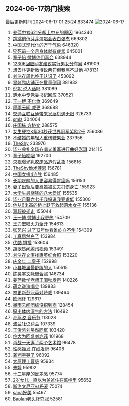 ## 2024-06-17热门搜索 
最后更新时间 2024-06-17 01:25:24.833474 
![2024-06-17](https://imgs-storage.s3.us-east-005.backblazeb2.com/20240617/2024-06-17.png?versionId=4_z8fbbed132d73df8689c40f13_f10282892edc78fee_d20240616_m172524_c005_v0501020_t0031_u01718558724679) 
1. [姜萍中考621分却上中专的原因](https://s.weibo.com/weibo?q=%23%E5%A7%9C%E8%90%8D%E4%B8%AD%E8%80%83621%E5%88%86%E5%8D%B4%E4%B8%8A%E4%B8%AD%E4%B8%93%E7%9A%84%E5%8E%9F%E5%9B%A0%23&t=31&band_rank=1&Refer=top) 1964340
1. [跳跳俏俏芽芽演唱会表白张杰](https://s.weibo.com/weibo?q=%23%E8%B7%B3%E8%B7%B3%E4%BF%8F%E4%BF%8F%E8%8A%BD%E8%8A%BD%E6%BC%94%E5%94%B1%E4%BC%9A%E8%A1%A8%E7%99%BD%E5%BC%A0%E6%9D%B0%23&t=31&band_rank=2&Refer=top) 669802
1. [中国式现代化的万千气象](https://s.weibo.com/weibo?q=%23%E4%B8%AD%E5%9B%BD%E5%BC%8F%E7%8E%B0%E4%BB%A3%E5%8C%96%E7%9A%84%E4%B8%87%E5%8D%83%E6%B0%94%E8%B1%A1%23&t=31&band_rank=3&Refer=top) 646320
1. [猝死前一个月身体就有症状](https://s.weibo.com/weibo?q=%23%E7%8C%9D%E6%AD%BB%E5%89%8D%E4%B8%80%E4%B8%AA%E6%9C%88%E8%BA%AB%E4%BD%93%E5%B0%B1%E6%9C%89%E7%97%87%E7%8A%B6%23&t=31&band_rank=4&Refer=top) 645001
1. [章子怡 微博你们真会](https://s.weibo.com/weibo?q=%E7%AB%A0%E5%AD%90%E6%80%A1%20%E5%BE%AE%E5%8D%9A%E4%BD%A0%E4%BB%AC%E7%9C%9F%E4%BC%9A&t=31&band_rank=5&Refer=top) 638944
1. [12306回应网友建议实行男女分车厢](https://s.weibo.com/weibo?q=%2312306%E5%9B%9E%E5%BA%94%E7%BD%91%E5%8F%8B%E5%BB%BA%E8%AE%AE%E5%AE%9E%E8%A1%8C%E7%94%B7%E5%A5%B3%E5%88%86%E8%BD%A6%E5%8E%A2%23&t=31&band_rank=6&Refer=top) 481909
1. [想去林更新微博说两句但我骂不过他](https://s.weibo.com/weibo?q=%23%E6%83%B3%E5%8E%BB%E6%9E%97%E6%9B%B4%E6%96%B0%E5%BE%AE%E5%8D%9A%E8%AF%B4%E4%B8%A4%E5%8F%A5%E4%BD%86%E6%88%91%E9%AA%82%E4%B8%8D%E8%BF%87%E4%BB%96%23&t=31&band_rank=7&Refer=top) 478131
1. [刘浩存周也终于认识了](https://s.weibo.com/weibo?q=%23%E5%88%98%E6%B5%A9%E5%AD%98%E5%91%A8%E4%B9%9F%E7%BB%88%E4%BA%8E%E8%AE%A4%E8%AF%86%E4%BA%86%23&t=31&band_rank=8&Refer=top) 453092
1. [冒烤鸭店铺正在批量倒闭](https://s.weibo.com/weibo?q=%23%E5%86%92%E7%83%A4%E9%B8%AD%E5%BA%97%E9%93%BA%E6%AD%A3%E5%9C%A8%E6%89%B9%E9%87%8F%E5%80%92%E9%97%AD%23&t=31&band_rank=9&Refer=top) 381932
1. [倪妮 说人话吗](https://s.weibo.com/weibo?q=%E5%80%AA%E5%A6%AE%20%E8%AF%B4%E4%BA%BA%E8%AF%9D%E5%90%97&t=31&band_rank=12&Refer=top) 381089
1. [涟水中专党委书记回应](https://s.weibo.com/weibo?q=%23%E6%B6%9F%E6%B0%B4%E4%B8%AD%E4%B8%93%E5%85%9A%E5%A7%94%E4%B9%A6%E8%AE%B0%E5%9B%9E%E5%BA%94%23&t=31&band_rank=10&Refer=top) 370521
1. [王一博 不化妆](https://s.weibo.com/weibo?q=%E7%8E%8B%E4%B8%80%E5%8D%9A%20%E4%B8%8D%E5%8C%96%E5%A6%86&t=31&band_rank=11&Refer=top) 369649
1. [墨雨云间 减更](https://s.weibo.com/weibo?q=%E5%A2%A8%E9%9B%A8%E4%BA%91%E9%97%B4%20%E5%87%8F%E6%9B%B4&t=31&band_rank=13&Refer=top) 368688
1. [交通互联互通带来发展机遇无限](https://s.weibo.com/weibo?q=%23%E4%BA%A4%E9%80%9A%E4%BA%92%E8%81%94%E4%BA%92%E9%80%9A%E5%B8%A6%E6%9D%A5%E5%8F%91%E5%B1%95%E6%9C%BA%E9%81%87%E6%97%A0%E9%99%90%23&t=31&band_rank=3&Refer=top) 326733
1. [smlz](https://s.weibo.com/weibo?q=smlz&t=31&band_rank=14&Refer=top) 304004
1. [庄国栋 方协文](https://s.weibo.com/weibo?q=%E5%BA%84%E5%9B%BD%E6%A0%8B%20%E6%96%B9%E5%8D%8F%E6%96%87&t=31&band_rank=15&Refer=top) 288575
1. [女生硬控K艇30秒获世界冠军奖励2千](https://s.weibo.com/weibo?q=%23%E5%A5%B3%E7%94%9F%E7%A1%AC%E6%8E%A7K%E8%89%8730%E7%A7%92%E8%8E%B7%E4%B8%96%E7%95%8C%E5%86%A0%E5%86%9B%E5%A5%96%E5%8A%B12%E5%8D%83%23&t=31&band_rank=14&Refer=top) 256086
1. [不结婚的年轻人重伤糖果业](https://s.weibo.com/weibo?q=%23%E4%B8%8D%E7%BB%93%E5%A9%9A%E7%9A%84%E5%B9%B4%E8%BD%BB%E4%BA%BA%E9%87%8D%E4%BC%A4%E7%B3%96%E6%9E%9C%E4%B8%9A%23&t=31&band_rank=16&Refer=top) 237956
1. [TheShy](https://s.weibo.com/weibo?q=TheShy&t=31&band_rank=17&Refer=top) 233976
1. [毕业典礼全场齐唱义勇军进行曲好澎湃](https://s.weibo.com/weibo?q=%23%E6%AF%95%E4%B8%9A%E5%85%B8%E7%A4%BC%E5%85%A8%E5%9C%BA%E9%BD%90%E5%94%B1%E4%B9%89%E5%8B%87%E5%86%9B%E8%BF%9B%E8%A1%8C%E6%9B%B2%E5%A5%BD%E6%BE%8E%E6%B9%83%23&t=31&band_rank=10&Refer=top) 214115
1. [章子怡哽咽](https://s.weibo.com/weibo?q=%E7%AB%A0%E5%AD%90%E6%80%A1%E5%93%BD%E5%92%BD&t=31&band_rank=27&Refer=top) 192700
1. [央视曝光乳胶床品造假乱象](https://s.weibo.com/weibo?q=%23%E5%A4%AE%E8%A7%86%E6%9B%9D%E5%85%89%E4%B9%B3%E8%83%B6%E5%BA%8A%E5%93%81%E9%80%A0%E5%81%87%E4%B9%B1%E8%B1%A1%23&t=31&band_rank=18&Refer=top) 156816
1. [TheShy诡术薇恩](https://s.weibo.com/weibo?q=%23TheShy%E8%AF%A1%E6%9C%AF%E8%96%87%E6%81%A9%23&t=31&band_rank=19&Refer=top) 156781
1. [中国女排4连胜](https://s.weibo.com/weibo?q=%23%E4%B8%AD%E5%9B%BD%E5%A5%B3%E6%8E%924%E8%BF%9E%E8%83%9C%23&t=31&band_rank=20&Refer=top) 156485
1. [长期吃辣的人更容易得胃癌吗](https://s.weibo.com/weibo?q=%23%E9%95%BF%E6%9C%9F%E5%90%83%E8%BE%A3%E7%9A%84%E4%BA%BA%E6%9B%B4%E5%AE%B9%E6%98%93%E5%BE%97%E8%83%83%E7%99%8C%E5%90%97%23&t=31&band_rank=21&Refer=top) 156153
1. [妻子出轨后要离婚被丈夫打伤身亡](https://s.weibo.com/weibo?q=%23%E5%A6%BB%E5%AD%90%E5%87%BA%E8%BD%A8%E5%90%8E%E8%A6%81%E7%A6%BB%E5%A9%9A%E8%A2%AB%E4%B8%88%E5%A4%AB%E6%89%93%E4%BC%A4%E8%BA%AB%E4%BA%A1%23&t=31&band_rank=22&Refer=top) 155923
1. [大学生最烧钱的八大爱好](https://s.weibo.com/weibo?q=%23%E5%A4%A7%E5%AD%A6%E7%94%9F%E6%9C%80%E7%83%A7%E9%92%B1%E7%9A%84%E5%85%AB%E5%A4%A7%E7%88%B1%E5%A5%BD%23&t=31&band_rank=23&Refer=top) 155535
1. [毕业月薪六七千我妈说我要求低](https://s.weibo.com/weibo?q=%23%E6%AF%95%E4%B8%9A%E6%9C%88%E8%96%AA%E5%85%AD%E4%B8%83%E5%8D%83%E6%88%91%E5%A6%88%E8%AF%B4%E6%88%91%E8%A6%81%E6%B1%82%E4%BD%8E%23&t=31&band_rank=24&Refer=top) 155300
1. [他从6米高的桥上跃下救起落水女子](https://s.weibo.com/weibo?q=%23%E4%BB%96%E4%BB%8E6%E7%B1%B3%E9%AB%98%E7%9A%84%E6%A1%A5%E4%B8%8A%E8%B7%83%E4%B8%8B%E6%95%91%E8%B5%B7%E8%90%BD%E6%B0%B4%E5%A5%B3%E5%AD%90%23&t=31&band_rank=10&Refer=top) 155136
1. [邓超被架走](https://s.weibo.com/weibo?q=%23%E9%82%93%E8%B6%85%E8%A2%AB%E6%9E%B6%E8%B5%B0%23&t=31&band_rank=25&Refer=top) 155044
1. [王一博 微博比我更热](https://s.weibo.com/weibo?q=%E7%8E%8B%E4%B8%80%E5%8D%9A%20%E5%BE%AE%E5%8D%9A%E6%AF%94%E6%88%91%E6%9B%B4%E7%83%AD&t=31&band_rank=26&Refer=top) 154709
1. [王力宏唱火力全开](https://s.weibo.com/weibo?q=%E7%8E%8B%E5%8A%9B%E5%AE%8F%E5%94%B1%E7%81%AB%E5%8A%9B%E5%85%A8%E5%BC%80&t=31&band_rank=27&Refer=top) 154613
1. [张艺兴 过了12年你看谁屹立不倒](https://s.weibo.com/weibo?q=%E5%BC%A0%E8%89%BA%E5%85%B4%20%E8%BF%87%E4%BA%8612%E5%B9%B4%E4%BD%A0%E7%9C%8B%E8%B0%81%E5%B1%B9%E7%AB%8B%E4%B8%8D%E5%80%92&t=31&band_rank=28&Refer=top) 154309
1. [丁真居然白了](https://s.weibo.com/weibo?q=%23%E4%B8%81%E7%9C%9F%E5%B1%85%E7%84%B6%E7%99%BD%E4%BA%86%23&t=31&band_rank=29&Refer=top) 153984
1. [优酷 排播](https://s.weibo.com/weibo?q=%E4%BC%98%E9%85%B7%20%E6%8E%92%E6%92%AD&t=31&band_rank=30&Refer=top) 153604
1. [胡歌质问腾讯视频](https://s.weibo.com/weibo?q=%23%E8%83%A1%E6%AD%8C%E8%B4%A8%E9%97%AE%E8%85%BE%E8%AE%AF%E8%A7%86%E9%A2%91%23&t=31&band_rank=31&Refer=top) 153491
1. [刘浩存文淇找惠英红合照](https://s.weibo.com/weibo?q=%23%E5%88%98%E6%B5%A9%E5%AD%98%E6%96%87%E6%B7%87%E6%89%BE%E6%83%A0%E8%8B%B1%E7%BA%A2%E5%90%88%E7%85%A7%23&t=31&band_rank=32&Refer=top) 153220
1. [庆余年 二皇子](https://s.weibo.com/weibo?q=%E5%BA%86%E4%BD%99%E5%B9%B4%20%E4%BA%8C%E7%9A%87%E5%AD%90&t=31&band_rank=33&Refer=top) 152998
1. [小县城里最舒服的人](https://s.weibo.com/weibo?q=%23%E5%B0%8F%E5%8E%BF%E5%9F%8E%E9%87%8C%E6%9C%80%E8%88%92%E6%9C%8D%E7%9A%84%E4%BA%BA%23&t=31&band_rank=50&Refer=top) 150515
1. [陈昊宇文咏珊合照](https://s.weibo.com/weibo?q=%E9%99%88%E6%98%8A%E5%AE%87%E6%96%87%E5%92%8F%E7%8F%8A%E5%90%88%E7%85%A7&t=31&band_rank=34&Refer=top) 146734
1. [姜萍数学老师王闰秋发声](https://s.weibo.com/weibo?q=%23%E5%A7%9C%E8%90%8D%E6%95%B0%E5%AD%A6%E8%80%81%E5%B8%88%E7%8E%8B%E9%97%B0%E7%A7%8B%E5%8F%91%E5%A3%B0%23&t=31&band_rank=35&Refer=top) 140226
1. [薛之谦演唱会](https://s.weibo.com/weibo?q=%E8%96%9B%E4%B9%8B%E8%B0%A6%E6%BC%94%E5%94%B1%E4%BC%9A&t=31&band_rank=36&Refer=top) 139883
1. [林更新彭冠英对峙戏](https://s.weibo.com/weibo?q=%23%E6%9E%97%E6%9B%B4%E6%96%B0%E5%BD%AD%E5%86%A0%E8%8B%B1%E5%AF%B9%E5%B3%99%E6%88%8F%23&t=31&band_rank=37&Refer=top) 139464
1. [欧洲杯](https://s.weibo.com/weibo?q=%E6%AC%A7%E6%B4%B2%E6%9D%AF&t=31&band_rank=40&Refer=top) 129617
1. [墨雨云间团综没招到商](https://s.weibo.com/weibo?q=%23%E5%A2%A8%E9%9B%A8%E4%BA%91%E9%97%B4%E5%9B%A2%E7%BB%BC%E6%B2%A1%E6%8B%9B%E5%88%B0%E5%95%86%23&t=31&band_rank=35&Refer=top) 128454
1. [逼出体内湿气的方法](https://s.weibo.com/weibo?q=%E9%80%BC%E5%87%BA%E4%BD%93%E5%86%85%E6%B9%BF%E6%B0%94%E7%9A%84%E6%96%B9%E6%B3%95&t=31&band_rank=38&Refer=top) 116492
1. [孙燕姿 音乐节](https://s.weibo.com/weibo?q=%E5%AD%99%E7%87%95%E5%A7%BF%20%E9%9F%B3%E4%B9%90%E8%8A%82&t=31&band_rank=41&Refer=top) 113028
1. [波兰1比2荷兰](https://s.weibo.com/weibo?q=%23%E6%B3%A2%E5%85%B01%E6%AF%942%E8%8D%B7%E5%85%B0%23&t=31&band_rank=39&Refer=top) 107339
1. [王俊凯刘昊然同框](https://s.weibo.com/weibo?q=%E7%8E%8B%E4%BF%8A%E5%87%AF%E5%88%98%E6%98%8A%E7%84%B6%E5%90%8C%E6%A1%86&t=31&band_rank=44&Refer=top) 103420
1. [佟大为回复刘亦菲](https://s.weibo.com/weibo?q=%23%E4%BD%9F%E5%A4%A7%E4%B8%BA%E5%9B%9E%E5%A4%8D%E5%88%98%E4%BA%A6%E8%8F%B2%23&t=31&band_rank=45&Refer=top) 101968
1. [肖战一天逛了两个艺术馆](https://s.weibo.com/weibo?q=%23%E8%82%96%E6%88%98%E4%B8%80%E5%A4%A9%E9%80%9B%E4%BA%86%E4%B8%A4%E4%B8%AA%E8%89%BA%E6%9C%AF%E9%A6%86%23&t=31&band_rank=42&Refer=top) 96478
1. [性感姬发 在线发牌](https://s.weibo.com/weibo?q=%E6%80%A7%E6%84%9F%E5%A7%AC%E5%8F%91%20%E5%9C%A8%E7%BA%BF%E5%8F%91%E7%89%8C&t=31&band_rank=43&Refer=top) 96408
1. [龚翔宇哭了](https://s.weibo.com/weibo?q=%E9%BE%9A%E7%BF%94%E5%AE%87%E5%93%AD%E4%BA%86&t=31&band_rank=46&Refer=top) 96092
1. [太原理工晋级](https://s.weibo.com/weibo?q=%23%E5%A4%AA%E5%8E%9F%E7%90%86%E5%B7%A5%E6%99%8B%E7%BA%A7%23&t=31&band_rank=47&Refer=top) 95934
1. [朱婷](https://s.weibo.com/weibo?q=%E6%9C%B1%E5%A9%B7&t=31&band_rank=48&Refer=top) 95902
1. [十二星座的反差感](https://s.weibo.com/weibo?q=%23%E5%8D%81%E4%BA%8C%E6%98%9F%E5%BA%A7%E7%9A%84%E5%8F%8D%E5%B7%AE%E6%84%9F%23&t=31&band_rank=49&Refer=top) 95774
1. [2岁女儿一直以为爸爸住在监控里](https://s.weibo.com/weibo?q=%232%E5%B2%81%E5%A5%B3%E5%84%BF%E4%B8%80%E7%9B%B4%E4%BB%A5%E4%B8%BA%E7%88%B8%E7%88%B8%E4%BD%8F%E5%9C%A8%E7%9B%91%E6%8E%A7%E9%87%8C%23&t=31&band_rank=50&Refer=top) 95652
1. [斯洛文尼亚vs丹麦](https://s.weibo.com/weibo?q=%23%E6%96%AF%E6%B4%9B%E6%96%87%E5%B0%BC%E4%BA%9Avs%E4%B8%B9%E9%BA%A6%23&t=31&band_rank=50&Refer=top) 75074
1. [sana好美](https://s.weibo.com/weibo?q=sana%E5%A5%BD%E7%BE%8E&t=31&band_rank=44&Refer=top) 55467
1. [Baolan老头杯夺冠](https://s.weibo.com/weibo?q=%23Baolan%E8%80%81%E5%A4%B4%E6%9D%AF%E5%A4%BA%E5%86%A0%23&t=31&band_rank=50&Refer=top) 52581
